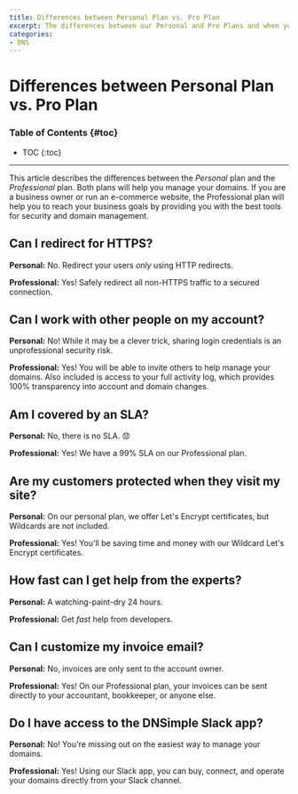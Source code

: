 ```yaml
---
title: Differences between Personal Plan vs. Pro Plan
excerpt: The differences between our Personal and Pro Plans and when you should upgrade.
categories:
- DNS
---
```


# Differences between Personal Plan vs. Pro Plan

### Table of Contents {#toc}

* TOC
{:toc}

---

This article describes the differences between the *Personal* plan and the *Professional* plan. Both plans will help you manage your domains. If you are a business owner or run an e-commerce website, the Professional plan will help you to reach your business goals by providing you with the best tools for security and domain management.
## Can I redirect for HTTPS?

**Personal:** No. Redirect your users *only* using HTTP redirects.

**Professional:** Yes! Safely redirect all non-HTTPS traffic to a secured connection.

## Can I work with other people on my account?

**Personal:** No! While it may be a clever trick, sharing login credentials is an unprofessional security risk.

**Professional:** Yes! You will be able to invite others to help manage your domains. Also included is access to your full activity log, which provides 100% transparency into account and domain changes.

## Am I covered by an SLA?

**Personal:** No, there is no SLA. 😟

**Professional:** Yes! We have a 99% SLA on our Professional plan.

## Are my customers protected when they visit my site?

**Personal:** On our personal plan, we offer Let's Encrypt certificates, but Wildcards are not included.

**Professional:** Yes! You'll be saving time and money with our Wildcard Let's Encrypt certificates.

## How fast can I get help from the experts?

**Personal:** A watching-paint-dry 24 hours.

**Professional:** Get *fast* help from developers.

## Can I customize my invoice email?

**Personal:** No, invoices are only sent to the account owner.

**Professional:** Yes! On our Professional plan, your invoices can be sent directly to your accountant, bookkeeper, or anyone else.

## Do I have access to the DNSimple Slack app?

**Personal:** No! You're missing out on the easiest way to manage your domains.

**Professional:** Yes! Using our Slack app, you can buy, connect, and operate your domains directly from your Slack channel.
